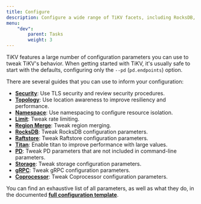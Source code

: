 ```yaml
---
title: Configure
description: Configure a wide range of TiKV facets, including RocksDB, gRPC, the Placement Driver, and more.
menu:
    "dev":
        parent: Tasks
        weight: 3
---
```


TiKV features a large number of configuration parameters you can use to tweak TiKV's behavior. When getting started with TiKV, it's usually safe to start with the defaults, configuring only the `--pd` (`pd.endpoints`) option.

There are several guides that you can use to inform your configuration:

* [**Security**](../security): Use TLS security and review security procedures.
* [**Topology**](../topology): Use location awareness to improve resiliency and performance.
* [**Namespace**](../namespace): Use namespacing to configure resource isolation.
* [**Limit**](../limit): Tweak rate limiting.
* [**Region Merge**](../region-merge): Tweak region merging.
* [**RocksDB**](../rocksdb): Tweak RocksDB configuration parameters.
* [**Raftstore**](../raftstore): Tweak Raftstore configuration parameters.
* [**Titan**](../titan): Enable titan to improve performance with large values.
* [**PD**](../pd): Tweak PD parameters that are not included in command-line parameters.
* [**Storage**](../storage): Tweak storage configuration parameters.
* [**gRPC**](../grpc): Tweak gRPC configuration parameters.
* [**Coprocessor**](../coprocessor): Tweak Coprocessor configuration parameters.

You can find an exhaustive list of all parameters, as well as what they do, in the documented [**full configuration template**](https://github.com/tikv/tikv/blob/master/etc/config-template.toml).
